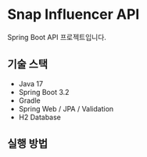 # Snap Influencer API

Spring Boot API 프로젝트입니다.

## 기술 스택
- Java 17
- Spring Boot 3.2
- Gradle
- Spring Web / JPA / Validation
- H2 Database

## 실행 방법